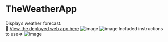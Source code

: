 # TheWeatherApp
Displays weather forecast.<br>
🔗 [View the deployed web app here]([https://your-deployment-link.com](https://sprightly-cheesecake-6ea683.netlify.app/))
![image](https://github.com/user-attachments/assets/c895e5d1-d6fc-4e54-840d-22a0fc2a9c71)
![image](https://github.com/user-attachments/assets/8677b03f-62b3-4e08-b4ba-19b021511ae2)
Included instructions to use=> ![image](https://github.com/user-attachments/assets/f3b9fc0b-b8bf-44ce-a5e1-8107c372f1b1)
